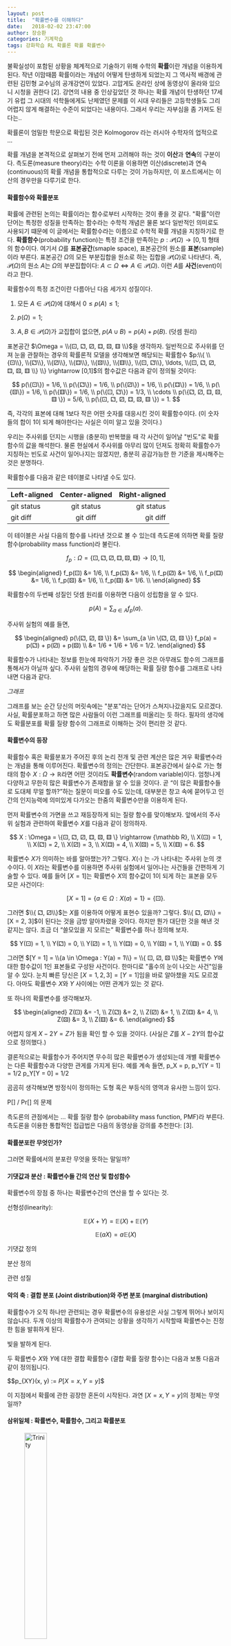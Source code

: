 ```yaml
---
layout: post
title:  "확률변수를 이해하다"
date:   2018-02-02 23:47:00
author: 장승환
categories: 기계학습
tags: 강화학습 RL 확률론 확률 확률변수 
---
```


불확실성이 포함된 상황을 체계적으로 기술하기 위해 수학의 **확률**이란 개념을 이용하게 된다.
작년 이맘때쯤 확률이라는 개념이 어떻게 탄생하게 되었는지 그 역사적 배경에 관련된 김민형 교수님의 공개강연이 있었다. 
고맙게도 온라인 상에 동영상이 올라와 있으니 시청을 권한다 [2].
강연의 내용 중 인상깊었던 것 하나는 확률 개념이 탄생하던 17세기 유럽 그 시대의 석학들에게도 난제였던 문제를
이 시대 우리들은 고등학생들도 그리 어렵지 않게 해결하는 수준이 되었다는 내용이다. 
그래서 우리는 자부심을 좀 가져도 된다는..

확률론이 엄밀한 학문으로 확립된 것은 Kolmogorov 라는 러시아 수학자의 업적으로 ...


확률 개념을 본격적으로 살펴보기 전에 먼저 고려해야 하는 것이 **이산**과 **연속**의 구분이다.
측도론(measure theory)라는 수학 이론을 이용하면 이산(discrete)과 연속(continuous)의 확률 개념을
통합적으로 다루는 것이 가능하지만, 이 포스트에서는 이산의 경우만을 다루기로 한다.


#### 확률함수와 확률분포

확률에 관련된 논의는 확률이라는 함수로부터 시작하는 것이 좋을 것 같다. "확률"이란 단어는 특정한 성질을 만족하는 함수라는 수학적 개념은 물론 보다 일반적인 의미로도 사용되기 떄문에 이 글에서는 확률함수라는 이름으로 수학적 확률 개념을 지칭하기로 한다.
**확률함수**(probability function)는 특정 조건을 만족하는 $p: {\mathscr P}(\Omega) \rightarrow [0,1]$ 형태의 함수이다.
여기서 $\Omega$를 **표본공간**(smaple space), 표본공간의 원소를 **표본**(sample)이라 부른다.
표본공간 $\Omega$의 모든 부분집합을 원소로 하는 집합을 ${\mathscr P}(\Omega)$로 나타낸다.
즉, ${\mathscr P}(\Omega)$의 원소 $A$는 $\Omega$의 부분집합이다: 
$A \subset \Omega \Leftrightarrow A \in {\mathscr P}(\Omega)$.
이런 $A$를 **사건**(event)이라고 한다.

확률함수의 특정 조건이란 다름아닌 다음 세가지 성질이다.
1. 모든 $A \in {\mathscr P}(\Omega)$에 대해서 $0 \le p(A) \le 1$;

2. $p(\Omega) = 1$; 

3. $A, B \in {\mathscr P}(\Omega)$가 교집합이 없으면, $p(A \cup B) = p(A) + p(B)$. (덧셈 원리)

표본공간 $\Omega = \\{⚀, ⚁, ⚂, ⚃, ⚄, ⚅ \\}$을 생각하자. 
일반적으로 주사위를 던져 눈을 관찰하는 경우의 확률론적 모델을 생각해보면 해당되는 확률함수 
$p:\\{ \\{⚀\\}, \\{⚁\\}, \\{⚂\\}, \\{⚃\\}, \\{⚄\\}, \\{⚅\\}, \\{⚀, ⚁\\}, \ldots, \\{⚀, ⚁, ⚂, ⚃, ⚄, ⚅ \\} \\} \rightarrow [0,1]$의 함수값은 다음과 같이 정의될 것이다:

$$
p(\{⚀\}) = 1/6,  \\
p(\{⚁\}) = 1/6,  \\
p(\{⚂\}) = 1/6,  \\
p(\{⚃\}) = 1/6,  \\
p(\{⚄\}) = 1/6,  \\
p(\{⚅\}) = 1/6,  \\
p(\{⚀, ⚁\}) = 1/3, \\
         \cdots \\
p(\{⚁, ⚂, ⚃, ⚄, ⚅ \}) = 5/6, \\
p(\{⚀, ⚁, ⚂, ⚃, ⚄, ⚅ \}) = 1.       
$$

즉, 각각의 표본에 대해 $1$보다 작은 어떤 숫자를 대응시킨 것이 확률함수이다.
(이 숫자들의 합이 $1$이 되게 해야한다는 사실은 이미 알고 있을 것이다.)

우리는 주사위를 던지는 시행을 (충분히) 반복했을 때 각 사건이 일어날 "빈도"로 확률함수의 값을 해석한다.
물론 현실에서 주사위를 아무리 많이 던져도 정확히 확률함수가 지칭하는 빈도로 사건이 일어나지는 않겠지만, 
충분히 공감가능한 한 기준을 제시해주는 것은 분명하다.

확률함수를 다음과 같은 테이블로 나타낼 수도 있다.



| Left-aligned | Center-aligned | Right-aligned |
| :---         |     :---:      |          ---: |
| git status   | git status     | git status    |
| git diff     | git diff       | git diff      |




이 테이블은 사실 다음의 함수를 나타낸 것으로 볼 수 있는데 측도론에 의하면 확률 질량 함수(probability mass function)라 불린다.  

$$f_p : \Omega = \{⚀, ⚁, ⚂, ⚃, ⚄, ⚅ \} \rightarrow [0, 1],$$

$$
\begin{aligned}
f_p(⚀) &= 1/6,  \\
f_p(⚁) &= 1/6,  \\
f_p(⚂) &= 1/6,  \\
f_p(⚃) &= 1/6,  \\
f_p(⚄) &= 1/6,  \\
f_p(⚅) &= 1/6.  \\
\end{aligned}
$$

확률함수의 두번째 성질인 덧셈 원리를 이용하면 다음이 성립함을 알 수 있다.

$$p(A) = \sum_{a \in A} f_p(a).$$

주사위 실험의 예를 들면,

$$
\begin{aligned}
p(\{⚁, ⚂, ⚄ \}) &= \sum_{a \in \{⚁, ⚂, ⚄ \}} f_p(a) = p(⚁) + p(⚂) + p(⚄) \\
                &= 1/6 + 1/6 + 1/6 = 1/2.
\end{aligned}
$$

확률함수가 나타내는 정보를 한눈에 파악하기 가장 좋은 것은 아무래도 함수의 그래프를 통해서가 아닐까 싶다.
주사위 실험의 경우에 해당하는 확률 질량 함수를 그래프로 나타내면 다음과 같다.

*그래프*

그래프를 보는 순간 당신의 머릿속에는 "분포"라는 단어가 스쳐지나갔을지도 모르겠다.
사실, 확률분포하고 하면 많은 사람들이 이런 그래프를 떠올리는 듯 하다.
필자의 생각에도 확률분포를 확률 질량 함수의 그래프로 이해하는 것이 편리한 것 같다.

#### 확률변수의 등장

확률함수 혹은 확률분포가 주어진 후의 논리 전개 및 관련 계산은 많은 겨우 확률변수라는 개념을 통해 이루어진다. 확률변수의 정의는 간단한다. 
표본공간에서 실수로 가는 형태의 함수 $X: \Omega \rightarrow {\mathbb R}$라면 어떤 것이라도 **확률변수**(random variable)이다. 
엄청나게 다양하고 무한히 많은 확률변수가 존재함을 알 수 있을 것이다. 
곧 “이 많은 확률함수들로 도대체 무얼 할까?”하는 질문이 떠오를 수도 있는데, 대부분은 창고 속에 묻어두고 인간의 인지능력에 의미있게 다가오는 한줌의 확률변수만을 이용하게 된다. 

먼저 확률변수의 가면을 쓰고 재등장하게 되는 질량 함수를 맞이해보자. 앞에서의 주사위 실험과 관련하여 확률변수 $X$를 다음과 같이 정의하자. 

$$
X : \Omega = \{⚀, ⚁, ⚂, ⚃, ⚄, ⚅ \} \rightarrow {\mathbb R}, \\
X(⚀) = 1, \\
X(⚁) = 2, \\
X(⚂) = 3, \\
X(⚃) = 4, \\
X(⚄) = 5, \\
X(⚅) = 6.
$$

확률변수 $X$가 의미하는 바를 알아챘는가? 그렇다. $X(\square)$ 는 $\square$가 나타내는 주사위 눈의 갯수이다. 
이 $X$라는 확률변수를 이용하면 주사위 실험에서 일어나는 사건들을 간편하게 기술할 수 있다. 
예를 들어 $[X = 1]$는 확률변수 $X$의 함수값이 1이 되게 하는 표본을 모두 모은 사건이다:

$$[X = 1] = \{ a \in \Omega : X(a) = 1 \} = \{ ⚀ \}.$$

그러면 $\\{ ⚁, ⚂\\}$는 $X$를 이용하여 어떻게 표현수 있을까?
그렇다. $\\{ ⚁, ⚂\\} = [X = 2, 3]$이 된다는 것을 금방 알아차렸을 것이다. 하지만 뭔가 대단한 것을 해낸 것 같지는 않다. 
조금 더 “쓸모있을 지 모르는” 확률변수를 하나 정의해 보자. 

$$
Y(⚀) = 1, \\
Y(⚁) = 0, \\
Y(⚂) = 1, \\
Y(⚃) = 0, \\
Y(⚄) = 1, \\
Y(⚅) = 0.
$$

그러면 $[Y = 1] = \\{a \in \Omega : Y(a) = 1\\} = \\{ ⚀, ⚂, ⚄ \\}$는 확률변수 $Y$에 대한 함수값이 1인 표본들로 구성돤 사건이다.  한마디로 "홀수의 눈이 나오는 사건"임을 알 수 있다. 
눈치 빠른 당신은 $[X = 1,2, 3] = [Y = 1]$임을 바로 알아챘을 지도 모르겠다.
아마도 확률변수 $X$와 $Y$ 사이에는 어떤 관계가 있는 것 같다. 

또 하나의 확률변수를 생각해보자.

$$
\begin{aligned}
Z(⚀) &= -1, \\
Z(⚁) &= 2, \\
Z(⚂) &= 1, \\
Z(⚃) &= 4, \\
Z(⚄) &= 3, \\
Z(⚅) &= 6.
\end{aligned}
$$

어렵지 않게 $X-2Y = Z$가 됨을 확인 할 수 있을 것이다. (사실은 $Z$를 $X - 2Y$의 합수값으로 정의했다.)

결론적으로는 확률함수가 주어지면 무수히 많은 확률변수가 생성되는데 개별 확률변수는 다른 확률함수과 다양한 관게를 가지게 된다. 
예를 계속 들면, 
p_X = p, 
p_Y[Y = 1] = 1/2
p_Y[Y = 0] = 1/2

곰곰히 생각해보면 방정식이 정의하는 도형 혹은 부등식의 영역과 유사한 느낌이 있다.


P[] / Pr[] 의 문제


측도론의 관점에서는 ... 확률 질량 함수 (probability mass function, PMF)라 부른다.
측도론을 이용한 통합적인 접급법은 다음의 동영상을 강의를 추천한다: [3].


#### 확률분포란 무엇인가?

그러면 확률에서의 분포란 무엇을 뜻하는 말일까? 





#### 기댓값과 분산 : 확률변수들 간의 연산 및 합성함수

확률변수의 장점 중 하나는 확률변수간의 연산을 할 수 있다는 것. 

선형성(linearity):

$${\mathbb E}(X + Y) = {\mathbb E}(X) + {\mathbb E}(Y)$$

$${\mathbb E}(aX) = a{\mathbb E}(X)$$

기댓값 정의

분산 정의

관련 성질


#### 악의 축 : 결합 분포 (Joint distribution)와 주변 분포 (marginal distribution)

확률함수가 오직 하나만 관련되는 경우 확률변수의 유용성은 사실 그렇게 뛰어나 보이지 않습니다. 두개 이상의 확률함수가 관여되는 상황을 생각하기 시작할때 확률변수는 진정한 힘을 발휘하게 된다. 

빛을 발하게 된다. 

두 확률변수 $X$와 $Y$에 대한 결합 확률함수 (결합 확률 질량 함수)는 다음과 보통 다음과 같이 정의됩니다.

$$p_{XY}(x, y) := $P[X=x, Y=y]$$

이 지점에서 확률에 관한 굉장한 혼돈이 시작된다. 과연 $[X=x, Y=y]$의 정체는 무엇일까?



#### 삼위일체 : 확률변수, 확률함수, 그리고 확률분포

<figure>
<img src="/assets/pics/rvariable/trinity.jpg" alt="Trinity" style="width: 35%; height: 35%">
<figcaption>Trinity (사진 출처: <a href="https://en.wikipedia.org/wiki/Trinity_(The_Matrix)">Wikipedia</a>)
</figcaption>
</figure>

확률이야말로 다양하고 상대적으로 통일되지 못한 표기법으로 불필요한 혼란을 많이 읽으키는 주제이다.
이문제를 잘 피해가면서 수식이 나타내는 핵심을 빠르게 이해하기 위한 한가지 방편은 다음 세가지가 사실은 한가지 존재에 대한 다른 표현에 지나지 않는다는 것을 인식하는 것이다:
- 확률함수 $p$
- 확률분포 $f_X$
- 확률변수 $X$

이 세가지 개념이 어떻게 연결되어 있는지 살펴보자. 
먼저, 확률분포를 주기 위해서는 보통 확률함수를 알려주면 된다. 
예를들어 주사위를 던져 눈의 갯수를 확인하는 실험을 모델링하는 확률분포에 대한 정보는 앞에서 보았던 함수 
$p:\\{ ⚀, ⚁, ⚂, ⚃, ⚄, ⚅ \\} \rightarrow [0,1]$, \\
$$
p(⚀) = 1/6;  \\
p(⚁) = 1/6;  \\
p(⚂) = 1/6;  \\
p(⚃) = 1/6;  \\
p(⚄) = 1/6;  \\
p(⚅) = 1/6.  \\
$$
를 알려주는 것으로 충분하다.
이렇게 주어진 확률함수 $p$에 대해 가장 자연스럽게 생각할 수 있은 확률변수 $X$를 다음과 같이 정의했었다:
$$X:\\{ ⚀, ⚁, ⚂, ⚃, ⚄, ⚅ \\} \rightarrow {\mathbb R}\\$$
$$
X(⚀) = 1; \\
X(⚁) = 2; \\
X(⚂) = 3; \\
X(⚃) = 4; \\
X(⚄) = 5; \\
X(⚅) = 6.
$$
그런데 확률변수 $X$는 다음과 같은 확률함수 $p_X$를 정의한다:
$p_X:\\{ 1, 2, 3, 4, 5, 6 \\} \rightarrow [0,1]$, 
$$
p_X(1) = 1/6;  \\
p_X(2) = 1/6;  \\
p_X(3) = 1/6;  \\
p_X(4) = 1/6;  \\
p_X(5) = 1/6;  \\
p_X(6) = 1/6.  \\
$$
자 어떤가, 두 확률함수 $p$와 $p_X$는 어떤 관계를 가지는가? 잠시만 들여다 보면 두 확률함수는 본질적으로 같다는 것을 알 수 있을 것이다.
단지 주사위 눈 그림 대신 그에 해당하는 숫자로 표현을 바꿨을 뿐이다.
사실 처음부터 $p$라는 함수를 

$$p:\{ 1, 2, 3, 4, 5, 6 \} \rightarrow [0,1]$$  
$$
p(1) = 1/6;  \\
p(2) = 1/6;  \\
p(3) = 1/6;  \\
p(4) = 1/6;  \\
p(5) = 1/6;  \\
p(6) = 1/6.  \\
$$
로 정의했었다면 정확이 $p = p_X$가 된다. 
실제로 그렇게 되는지 확인해보는 것이 이제까지의 논의를 정리하는데 많은 도움이 될 것 같다.

요약해보면,  


#### 확률변수 He is the one.



#### 연속의 경우

-> 다음 포스트??

#### 참고자료

[1] A. Shirayaev (translator: D. Chibisov), *Probability- 1*, third edition (2016), Springer.  
[2] 김민형, *확률론의 선과 악: 2. 확률론의 기원* ([네이버티비 동영상](http://tv.naver.com/v/1402550)).  
[3] Mathematical monk, *Probability primer* ([유튜브 동영상](https://www.youtube.com/watch?v=Tk4ubu7BlSk&list=PL17567A1A3F5DB5E4)).  
[4] PennStae, Eberly College of Science, *STAT 414: Probability theory* ([온라인 코스](https://onlinecourses.science.psu.edu/stat414/)).


---

*읽으시다 오류나 부정확한 내용을 발견하시면 꼭 알려주시길 부탁드립니다. 감사합니다.*  
(권 경모님, 권 휘님, 박 진우님, 이규복님 감사드립니다.)
